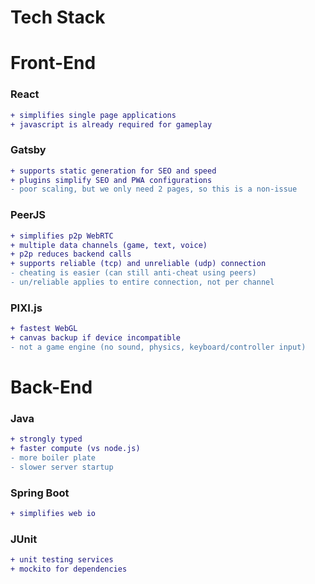 # Tech Stack

# Front-End

### React
```diff
+ simplifies single page applications
+ javascript is already required for gameplay
```

### Gatsby
```diff
+ supports static generation for SEO and speed
+ plugins simplify SEO and PWA configurations
- poor scaling, but we only need 2 pages, so this is a non-issue
```

### PeerJS
```diff
+ simplifies p2p WebRTC
+ multiple data channels (game, text, voice)
+ p2p reduces backend calls
+ supports reliable (tcp) and unreliable (udp) connection
- cheating is easier (can still anti-cheat using peers)
- un/reliable applies to entire connection, not per channel
```

### PIXI.js
```diff
+ fastest WebGL
+ canvas backup if device incompatible
- not a game engine (no sound, physics, keyboard/controller input)
```

# Back-End

### Java
```diff
+ strongly typed
+ faster compute (vs node.js)
- more boiler plate
- slower server startup
```

### Spring Boot
```diff
+ simplifies web io
```

### JUnit
```diff
+ unit testing services
+ mockito for dependencies
```